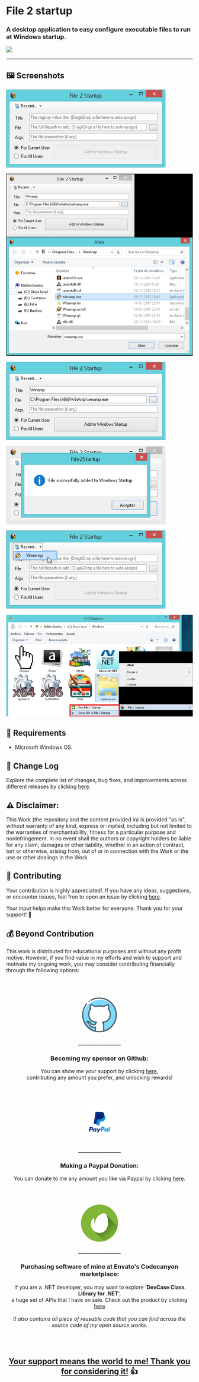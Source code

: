 # File 2 startup

### A desktop application to easy configure executable files to run at Windows startup.

![](https://i.imgur.com/mLDKiBF.png)

------------------

## 🖼️ Screenshots

![](Images/1.png)

![](Images/2.png)

![](Images/3.png)

![](Images/4.png)

![](Images/5.png)

![](Images/6.png)

## 📝 Requirements

- Microsoft Windows OS.

## 🔄 Change Log

Explore the complete list of changes, bug fixes, and improvements across different releases by clicking [here](/Docs/CHANGELOG.md).

## ⚠️ Disclaimer:

This Work (the repository and the content provided in) is provided "as is", without warranty of any kind, express or implied, including but not limited to the warranties of merchantability, fitness for a particular purpose and noninfringement. In no event shall the authors or copyright holders be liable for any claim, damages or other liability, whether in an action of contract, tort or otherwise, arising from, out of or in connection with the Work or the use or other dealings in the Work.

## 💪 Contributing

Your contribution is highly appreciated!. If you have any ideas, suggestions, or encounter issues, feel free to open an issue by clicking [here](https://github.com/ElektroStudios/File2Startup/issues/new/choose). 

Your input helps make this Work better for everyone. Thank you for your support! 🚀

## 💰 Beyond Contribution 

This work is distributed for educational purposes and without any profit motive. However, if you find value in my efforts and wish to support and motivate my ongoing work, you may consider contributing financially through the following options:

<br></br>
<p align="center"><img src="/Images/github_circle.png" height=100></p>
<p align="center">__________________</p>
<h3 align="center">Becoming my sponsor on Github:</h3>
<p align="center">You can show me your support by clicking <a href="https://github.com/sponsors/ElektroStudios/">here</a>, <br align="center">contributing any amount you prefer, and unlocking rewards!</br></p>
<br></br>

<p align="center"><img src="/Images/paypal_circle.png" height=100></p>
<p align="center">__________________</p>
<h3 align="center">Making a Paypal Donation:</h3>
<p align="center">You can donate to me any amount you like via Paypal by clicking <a href="https://www.paypal.com/cgi-bin/webscr?cmd=_s-xclick&hosted_button_id=E4RQEV6YF5NZY">here</a>.</p>
<br></br>

<p align="center"><img src="/Images/envato_circle.png" height=100></p>
<p align="center">__________________</p>
<h3 align="center">Purchasing software of mine at Envato's Codecanyon marketplace:</h3>
<p align="center">If you are a .NET developer, you may want to explore '<b>DevCase Class Library for .NET</b>', <br align="center">a huge set of APIs that I have on sale. Check out the product by clicking <a href="https://codecanyon.net/item/elektrokit-class-library-for-net/19260282">here</a></br><br align="center"><i>It also contains all piece of reusable code that you can find across the source code of my open source works.</i></p>
<br></br>

<h2 align="center"><u>Your support means the world to me! Thank you for considering it!</u> 👍</h2>
